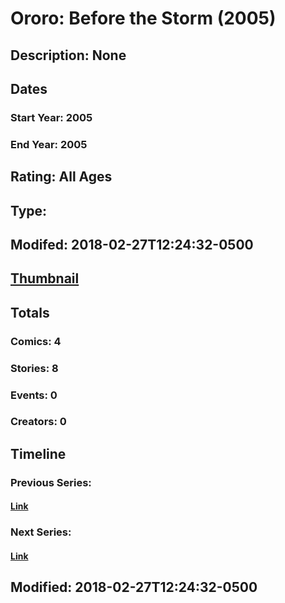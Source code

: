 # Ororo: Before the Storm (2005)
## Description: None
## Dates
### Start Year: 2005
### End Year: 2005
## Rating: All Ages
## Type: 
## Modifed: 2018-02-27T12:24:32-0500
## [Thumbnail](http://i.annihil.us/u/prod/marvel/i/mg/9/80/5a95943d3ada6.jpg)
## Totals
### Comics: 4
### Stories: 8
### Events: 0
### Creators: 0
## Timeline
### Previous Series: 
#### [Link]()
### Next Series: 
#### [Link]()
## Modified: 2018-02-27T12:24:32-0500